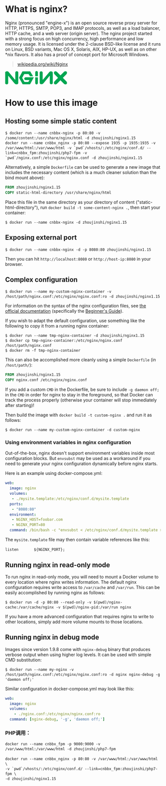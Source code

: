 # What is nginx?

Nginx (pronounced "engine-x") is an open source reverse proxy server for HTTP, HTTPS, SMTP, POP3, and IMAP protocols, as well as a load balancer, HTTP cache, and a web server (origin server). The nginx project started with a strong focus on high concurrency, high performance and low memory usage. It is licensed under the 2-clause BSD-like license and it runs on Linux, BSD variants, Mac OS X, Solaris, AIX, HP-UX, as well as on other *nix flavors. It also has a proof of concept port for Microsoft Windows.

> [wikipedia.org/wiki/Nginx](https://en.wikipedia.org/wiki/Nginx)

![logo](https://raw.githubusercontent.com/docker-library/docs/01c12653951b2fe592c1f93a13b4e289ada0e3a1/nginx/logo.png)

# How to use this image

## Hosting some simple static content

```console
$ docker run --name cnbbx-nginx -p 80:80 -v /some/content:/usr/share/nginx/html -d zhoujinshi/nginx1.15
docker run --name cnbbx_nginx -p 80:80 --expose 1935 -p 1935:1935 -v /var/www/html:/var/www/html -v `pwd`/vhosts/:/etc/nginx/conf.d/ --link=cnbbx_fpm:zhoujinshi/php7-fpm -v `pwd`/nginx.conf:/etc/nginx/nginx.conf -d zhoujinshi/nginx1.15
```

Alternatively, a simple `Dockerfile` can be used to generate a new image that includes the necessary content (which is a much cleaner solution than the bind mount above):

```dockerfile
FROM zhoujinshi/nginx1.15
COPY static-html-directory /usr/share/nginx/html
```

Place this file in the same directory as your directory of content ("static-html-directory"), run `docker build -t some-content-nginx .`, then start your container:

```console
$ docker run --name cnbbx-nginx -d zhoujinshi/nginx1.15
```

## Exposing external port

```console
$ docker run --name cnbbx-nginx -d -p 8080:80 zhoujinshi/nginx1.15
```

Then you can hit `http://localhost:8080` or `http://host-ip:8080` in your browser.

## Complex configuration

```console
$ docker run --name my-custom-nginx-container -v /host/path/nginx.conf:/etc/nginx/nginx.conf:ro -d zhoujinshi/nginx1.15
```

For information on the syntax of the nginx configuration files, see [the official documentation](http://nginx.org/en/docs/) (specifically the [Beginner's Guide](http://nginx.org/en/docs/beginners_guide.html#conf_structure)).

If you wish to adapt the default configuration, use something like the following to copy it from a running nginx container:

```console
$ docker run --name tmp-nginx-container -d zhoujinshi/nginx1.15
$ docker cp tmp-nginx-container:/etc/nginx/nginx.conf /host/path/nginx.conf
$ docker rm -f tmp-nginx-container
```

This can also be accomplished more cleanly using a simple `Dockerfile` (in `/host/path/`):

```dockerfile
FROM zhoujinshi/nginx1.15
COPY nginx.conf /etc/nginx/nginx.conf
```

If you add a custom `CMD` in the Dockerfile, be sure to include `-g daemon off;` in the `CMD` in order for nginx to stay in the foreground, so that Docker can track the process properly (otherwise your container will stop immediately after starting)!

Then build the image with `docker build -t custom-nginx .` and run it as follows:

```console
$ docker run --name my-custom-nginx-container -d custom-nginx
```

### Using environment variables in nginx configuration

Out-of-the-box, nginx doesn't support environment variables inside most configuration blocks. But `envsubst` may be used as a workaround if you need to generate your nginx configuration dynamically before nginx starts.

Here is an example using docker-compose.yml:
```yaml
web:
  image: nginx
  volumes:
   - ./mysite.template:/etc/nginx/conf.d/mysite.template
  ports:
   - "8080:80"
  environment:
   - NGINX_HOST=foobar.com
   - NGINX_PORT=80
  command: /bin/bash -c "envsubst < /etc/nginx/conf.d/mysite.template > /etc/nginx/conf.d/default.conf && exec nginx -g 'daemon off;'"
```

The `mysite.template` file may then contain variable references like this:

`listen       ${NGINX_PORT};
`

## Running nginx in read-only mode

To run nginx in read-only mode, you will need to mount a Docker volume to every location where nginx writes information. The default nginx configuration requires write access to `/var/cache` and `/var/run`. This can be easily accomplished by running nginx as follows:

```console
$ docker run -d -p 80:80 --read-only -v $(pwd)/nginx-cache:/var/cache/nginx -v $(pwd)/nginx-pid:/var/run nginx
```

If you have a more advanced configuration that requires nginx to write to other locations, simply add more volume mounts to those locations.

## Running nginx in debug mode

Images since version 1.9.8 come with `nginx-debug` binary that produces verbose output when using higher log levels. It can be used with simple CMD substitution:

```console
$ docker run --name my-nginx -v /host/path/nginx.conf:/etc/nginx/nginx.conf:ro -d nginx nginx-debug -g 'daemon off;'
```

Similar configuration in docker-compose.yml may look like this:

```yaml
web:
  image: nginx
  volumes:
    - ./nginx.conf:/etc/nginx/nginx.conf:ro
  command: [nginx-debug, '-g', 'daemon off;']
```

### PHP调用：

~~~
docker run --name cnbbx_fpm -p 9000:9000 -v /var/www/html:/var/www/html -d zhoujinshi/php7-fpm

docker run --name cnbbx_nginx -p 80:80 -v /var/www/html:/var/www/html \
-v `pwd`/vhosts/:/etc/nginx/conf.d/ --link=cnbbx_fpm:zhoujinshi/php7-fpm \
-d zhoujinshi/nginx1.15
~~~